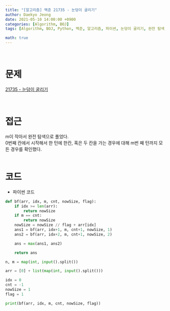 ```yaml
---
title: "[알고리즘] 백준 21735 - 눈덩이 굴리기"
author: Daekyo Jeong
date: 2021-05-10 14:00:00 +0900
categories: [Algorithm, BOJ]
tags: [Algorithm, BOJ, Python, 백준, 알고리즘, 파이썬, 눈덩이 굴리기, 완전 탐색, Brute Force]

math: true
---
```


<br/>

# **문제**

[21735 - 눈덩이 굴리기](https://www.acmicpc.net/problem/21735)

<br/>

# **접근**

m이 작아서 완전 탐색으로 풀었다.  
0번째 칸에서 시작해서 한 턴에 한칸, 혹은 두 칸을 가는 경우에 대해 m번 째 턴까지 모든 경우를 확인했다.  
<br/>

# **코드**

- 파이썬 코드   

```py
def bf(arr, idx, m, cnt, nowSize, flag):
    if idx >= len(arr):
        return nowSize
    if m == cnt:
        return nowSize
    nowSize = nowSize // flag + arr[idx]
    ans1 = bf(arr, idx+1, m, cnt+1, nowSize, 1)
    ans2 = bf(arr, idx+2, m, cnt+1, nowSize, 2)

    ans = max(ans1, ans2)

    return ans

n, m = map(int, input().split())

arr = [0] + list(map(int, input().split()))

idx = 0
cnt = -1
nowSize = 1
flag = 1

print(bf(arr, idx, m, cnt, nowSize, flag))
```

<br/>
